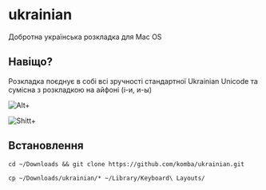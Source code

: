 # ukrainian
Добротна українська розкладка для Mac OS

## Навіщо?

Розкладка поєднує в собі всі зручності стандартної Ukrainian Unicode та сумісна з розкладкою на айфоні (і-и, и-ы)

![Alt+](http://static.komba.org.ua/img/ukrainian-alts.png "Alts")

![Shitt+](http://static.komba.org.ua/img/ukrainian-shifts.png "Shifts")


## Встановлення
```cd ~/Downloads && git clone https://github.com/komba/ukrainian.git```

```cp ~/Downloads/ukrainian/* ~/Library/Keyboard\ Layouts/```
